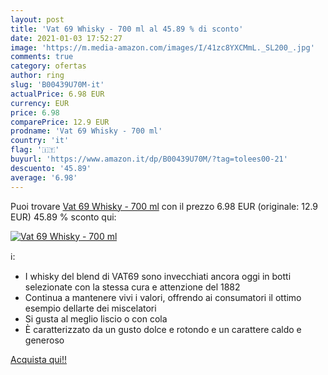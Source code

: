 ```yaml
---
layout: post
title: 'Vat 69 Whisky - 700 ml al 45.89 % di sconto'
date: 2021-01-03 17:52:27
image: 'https://m.media-amazon.com/images/I/41zc8YXCMmL._SL200_.jpg'
comments: true
category: ofertas
author: ring
slug: 'B00439U70M-it'
actualPrice: 6.98 EUR
currency: EUR
price: 6.98
comparePrice: 12.9 EUR
prodname: 'Vat 69 Whisky - 700 ml'
country: 'it'
flag: '🇮🇹'
buyurl: 'https://www.amazon.it/dp/B00439U70M/?tag=tolees00-21'
descuento: '45.89'
average: '6.98'
---
```


Puoi trovare [Vat 69 Whisky - 700 ml](https://www.amazon.it/dp/B00439U70M/?tag=tolees00-21) con il prezzo 6.98 EUR (originale: 12.9 EUR) 45.89 % sconto qui:

[![Vat 69 Whisky - 700 ml](https://m.media-amazon.com/images/I/41zc8YXCMmL._SL200_.jpg)](https://www.amazon.it/dp/B00439U70M/?tag=tolees00-21)

ℹ️:

- I whisky del blend di VAT69 sono invecchiati ancora oggi in botti selezionate con la stessa cura e attenzione del 1882
- Continua a mantenere vivi i valori, offrendo ai consumatori il ottimo esempio dellarte dei miscelatori
- Si gusta al meglio liscio o con cola
- È caratterizzato da un gusto dolce e rotondo e un carattere caldo e generoso

[Acquista qui!!](https://www.amazon.it/dp/B00439U70M/?tag=tolees00-21)
